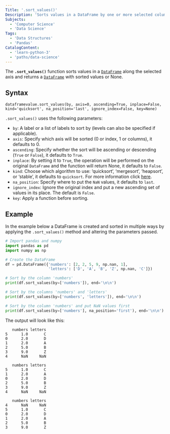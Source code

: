 ```yaml
---
Title: '.sort_values()'
Description: 'Sorts values in a DataFrame by one or more selected columns or rows.'
Subjects:
  - 'Computer Science'
  - 'Data Science'
Tags:
  - 'Data Structures'
  - 'Pandas'
CatalogContent:
  - 'learn-python-3'
  - 'paths/data-science'
---
```


The **`.sort_values()`** function sorts values in a [`DataFrame`](https://www.codecademy.com/resources/docs/pandas/dataframe) along the selected axis and returns a [`DataFrame`](https://www.codecademy.com/resources/docs/pandas/dataframe) with sorted values or None.

## Syntax

```pseudo
dataframevalue.sort_values(by, axis=0, ascending=True, inplace=False, kind='quicksort', na_position='last', ignore_index=False, key=None)
```

`.sort_values()` uses the following parameters:
- `by`: A label or a list of labels to sort by (levels can also be specified if applicable).
- `axis`: Specify which axis will be sorted (0 or index, 1 or columns), it defaults to 0.
- `ascending`: Specify whether the sort will be ascending or descending (`True` or `False`), it defaults to `True`.
- `inplace`: By setting it to `True`, the operation will be performed on the original `DataFrame` and the function will return None, it defaults to `False`.
- `kind`: Choose which algorithm to use: ‘quicksort’, ‘mergesort’, ‘heapsort’, or ‘stable’, it defaults to `quicksort`. For more information click [here](https://numpy.org/doc/stable/reference/generated/numpy.sort.html#numpy.sort).
- `na_position`: Specify where to put the `NaN` values, it defaults to `last`.
- `ignore_index`: Ignore the original index and put a new ascending set of values in its place. The default is `False`.
- `key`: Apply a function before sorting.

## Example

In the example below a DataFrame is created and sorted in multiple ways by applying the `.sort_values()` method and altering the parameters passed.

```py
# Import pandas and numpy
import pandas as pd
import numpy as np

# Create the DataFrame
df = pd.DataFrame({'numbers': [2, 2, 5, 9, np.nan, 1],
                   'letters': ['D', 'A', 'B', 'Z', np.nan, 'C']})

# Sort by the column 'numbers'
print(df.sort_values(by=['numbers']), end='\n\n')

# Sort by the columns 'numbers' and 'letters'
print(df.sort_values(by=['numbers', 'letters']), end='\n\n')

# Sort by the column 'numbers' and put NaN values first
print(df.sort_values(by=['numbers'], na_position='first'), end='\n\n')
```

The output will look like this:
```shell
   numbers letters
5      1.0       C
0      2.0       D
1      2.0       A
2      5.0       B
3      9.0       Z
4      NaN     NaN

   numbers letters
5      1.0       C
1      2.0       A
0      2.0       D
2      5.0       B
3      9.0       Z
4      NaN     NaN

   numbers letters
4      NaN     NaN
5      1.0       C
0      2.0       D
1      2.0       A
2      5.0       B
3      9.0       Z
```